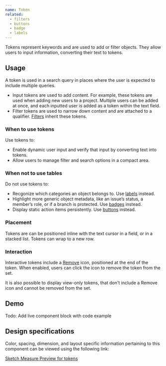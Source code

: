 ```yaml
---
name: Token
related:
  - filters
  - buttons
  - badge
  - labels
---
```


Tokens represent keywords and are used to add or filter objects. They allow users to input information, converting their text to tokens.

## Usage

A token is used in a search query in places where the user is expected to include multiple queries.

- Input tokens are used to add content. For example, these tokens are used when adding new users to a project. Multiple users can be added at once, and each inputted user is added as a token within the text field.
- Filter tokens are used to narrow down content and are attached to a qualifier. [Filters](/components/filters) inherit these tokens.

### When to use tokens

Use tokens to:

- Enable dynamic user input and verify that input by converting text into tokens.
- Allow users to manage filter and search options in a compact area.

### When not to use tables

Do not use tokens to:

- Recgonize which categories an object belongs to. Use [labels](https://design.gitlab.com/components/labels/) instead.
- Highlight more generic object metadata, like an issue’s status, a member’s role, or if a branch is protected. Use [badges](https://design.gitlab.com/components/badge/) instead.
- Display static action items persistently. Use [buttons](https://design.gitlab.com/components/buttons) instead.

### Placement

Tokens are can be positioned inline with the text cursor in a field, or in a stacked list. Tokens can wrap to a new row.

### Interaction

Interactive tokens include a [Remove](http://gitlab-org.gitlab.io/gitlab-svgs/?q=~close) icon, positioned at the end of the token. When enabled, users can click the icon to remove the token from the set.

It is also possible to display view-only tokens, that don't include a Remove icon and cannot be removed from the set.

## Demo

Todo: Add live component block with code example

## Design specifications

Color, spacing, dimension, and layout specific information pertaining to this component can be viewed using the following link:

[Sketch Measure Preview for tokens](https://gitlab-org.gitlab.io/gitlab-design/hosted/design-gitlab-specs/tokens-spec-previews/)
